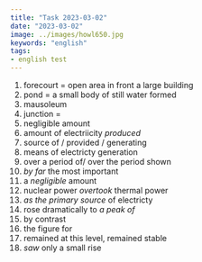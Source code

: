 ```yaml
---
title: "Task 2023-03-02"
date: "2023-03-02"
image: ../images/howl650.jpg
keywords: "english"
tags:
- english test
---
```


1. forecourt = open area in front a large building
2. pond = a small body of still water formed
3. mausoleum
4. junction =
5. negligible amount
6. amount of electriicity *produced*
7. source of / provided / generating
8. means of electricty generation
9. over a period of/ over the period shown
10. *by far* the most important
11. a *negligible* amount
12. nuclear power *overtook* thermal power
13. *as the primary source* of electricty
14. rose dramatically to *a peak of*
15. by contrast
16. the figure for
17. remained at this level, remained stable
18. *saw* only a small rise
